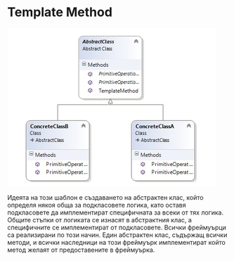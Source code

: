 # Template Method

![alt text](images/TemplateMethod.jpg "Template Method diagram")

Идеята на този шаблон е създаването на абстрактен клас, който определя някоя обща за подкласовете логика, като оставя подкласовете да имплементират специфичната за всеки от тях логика.
Общите стъпки от логиката се изнасят в абстрактния клас, а специфичните се имплементират от подкласовете. Всички фреймуърци са реализирани по този начин. Един абстрактен клас, съдържащ всички методи, и всички наследници на този фреймуърк имплементират който метод желаят от предоставените в фреймуърка.


